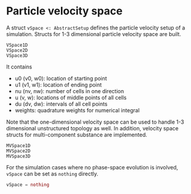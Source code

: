# Particle velocity space

A struct `vSpace <: AbstractSetup` defines the particle velocity setup of a simulation.
Structs for 1-3 dimensional particle velocity space are built.
```@docs
VSpace1D
VSpace2D
VSpace3D
```
It contains
- u0 (v0, w0): location of starting point
- u1 (v1, w1): location of ending point
- nu (nv, nw): number of cells in one direction
- u (v, w): locations of middle points of all cells
- du (dv, dw): intervals of all cell points
- weights: quadrature weights for numerical integral

Note that the one-dimensional velocity space can be used to handle 1-3 dimensional unstructured topology as well.
In addition, velocity space structs for multi-component substance are implemented.
```@docs
MVSpace1D
MVSpace2D
MVSpace3D
```

For the simulation cases where no phase-space evolution is involved, `vSpace` can be set as `nothing` directly.
```julia
vSpace = nothing
```